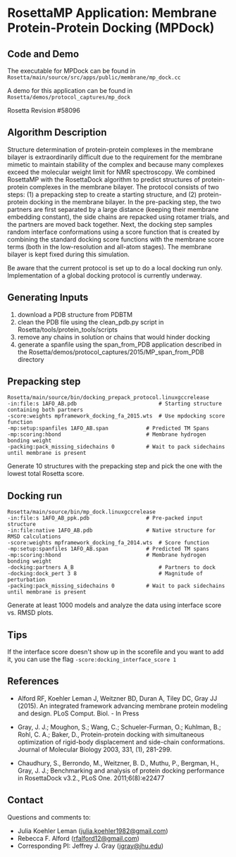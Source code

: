 # RosettaMP Application: Membrane Protein-Protein Docking (MPDock)

## Code and Demo
The executable for MPDock can be found in `Rosetta/main/source/src/apps/public/membrane/mp_dock.cc`

A demo for this application can be found in `Rosetta/demos/protocol_captures/mp_dock`

Rosetta Revision #58096

## Algorithm Description
Structure determination of protein-protein complexes in the membrane bilayer is extraordinarily difficult due to the requirement for the membrane mimetic to maintain stability of the complex and because many complexes exceed the molecular weight limit for NMR spectroscopy. We combined RosettaMP with the RosettaDock algorithm to predict structures of protein-protein complexes in the membrane bilayer. The protocol consists of two steps: (1) a prepacking step to create a starting structure, and (2) protein-protein docking in the membrane bilayer. In the pre-packing step, the two partners are first separated by a large distance (keeping their membrane embedding constant), the side chains are repacked using rotamer trials, and the partners are moved back together. Next, the docking step samples random interface conformations using a score function that is created by combining the standard docking score functions with the membrane score terms (both in the low-resolution and all-atom stages). The membrane bilayer is kept fixed during this simulation. 

Be aware that the current protocol is set up to do a local docking run only. Implementation of a global docking protocol is currently underway.

## Generating Inputs

1. download a PDB structure from PDBTM 
2. clean the PDB file using the clean_pdb.py script in Rosetta/tools/protein_tools/scripts 
4. remove any chains in solution or chains that would hinder docking
3. generate a spanfile using the span_from_PDB application described in the Rosetta/demos/protocol_captures/2015/MP_span_from_PDB directory

## Prepacking step

```
Rosetta/main/source/bin/docking_prepack_protocol.linuxgccrelease
-in:file:s 1AFO_AB.pdb	                        # Starting structure containing both partners
-score:weights mpframework_docking_fa_2015.wts	# Use mpdocking score function
-mp:setup:spanfiles 1AFO_AB.span	        # Predicted TM Spans
-mp:scoring:hbond	                        # Membrane hydrogen bonding weight
-packing:pack_missing_sidechains 0	        # Wait to pack sidechains until membrane is present
```

Generate 10 structures with the prepacking step and pick the one with the lowest total Rosetta score.

## Docking run

```
Rosetta/main/source/bin/mp_dock.linuxgccrelease 
-in:file:s 1AFO_AB_ppk.pdb	                # Pre-packed input structure
-in:file:native 1AFO_AB.pdb	                # Native structure for RMSD calculations
-score:weights mpframework_docking_fa_2014.wts	# Score function
-mp:setup:spanfiles 1AFO_AB.span	        # Predicted TM spans
-mp:scoring:hbond	                        # Membrane hydrogen bonding weight
-docking:partners A_B	                        # Partners to dock
-docking:dock_pert 3 8	                        # Magnitude of perturbation
-packing:pack_missing_sidechains 0	        # Wait to pack sidechains until membrane is present

```

Generate at least 1000 models and analyze the data using interface score vs. RMSD plots. 

## Tips

If the interface score doesn't show up in the scorefile and you want to add it, you can use the flag ```-score:docking_interface_score 1 ```


## References
* Alford RF, Koehler Leman J, Weitzner BD, Duran A, Tiley DC, Gray JJ (2015). An integrated framework advancing membrane protein modeling and design. PLoS Comput. Biol. - In Press 

* Gray, J. J.; Moughon, S.; Wang, C.; Schueler-Furman, O.; Kuhlman, B.; Rohl, C. A.; Baker, D., Protein-protein docking with simultaneous optimization of rigid-body displacement and side-chain conformations. Journal of Molecular Biology 2003, 331, (1), 281-299.

* Chaudhury, S., Berrondo, M., Weitzner, B. D., Muthu, P., Bergman, H., Gray, J. J.; Benchmarking and analysis of protein docking performance in RosettaDock v3.2., PLoS One. 2011;6(8):e22477


## Contact

Questions and comments to: 
 - Julia Koehler Leman ([julia.koehler1982@gmail.com](julia.koehler1982@gmail.com))
 - Rebecca F. Alford ([rfalford12@gmail.com](rfalford12@gmail.com))
 - Corresponding PI: Jeffrey J. Gray ([jgray@jhu.edu](jgray@jhu.edu))
